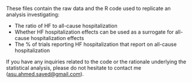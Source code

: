These files contain the raw data and the R code used to replicate an analysis investigating:
- The ratio of HF to all-cause hospitalization
- Whether HF hospitalization effects can be used as a surrogate for all-cause hospitalization effects
- The % of trials reporting HF hospitalization that report on all-cause hospitalization

If you have any inquiries related to the code or the rationale underlying the statistical analysis, please do not hesitate to contact me (asu.ahmed.sayed@gmail.com).
